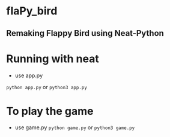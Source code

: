 # flaPy_bird
## Remaking Flappy Bird using Neat-Python

# Running with neat
* use app.py

``
python app.py
``
or
``
python3 app.py
``
# To play the game
* use game.py
``
python game.py
``
or
``
python3 game.py
``
